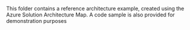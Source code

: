 This folder contains a reference architecture example, created using the Azure Solution Architecture Map. 
A code sample is also provided for demonstration purposes
